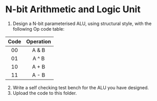 # N-bit Arithmetic and Logic Unit
1. Design a N-bit parameterised ALU, using structural style, with the following Op code table:

|Code|Operation|
|:--:|:-------:|
|00|A & B|
|01|A ^ B|
|10|A + B|
|11|A - B|

2. Write a self checking test bench for the ALU you have designed.
3. Upload the code to this folder.
